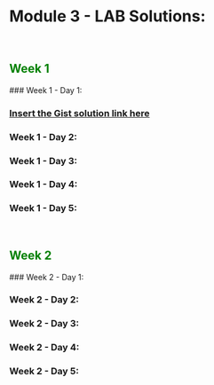 # Module 3 - LAB Solutions:



<br>

<h2 style="color: green">Week 1</h2>
### Week 1 - Day 1:

###  [Insert the Gist solution link here]() 



### Week 1 - Day 2:





### Week 1 - Day 3:





### Week 1 - Day 4:





### Week 1 - Day 5:





<br>



<h2 style="color: green">Week 2</h2>
### Week 2 - Day 1:



### Week 2 - Day 2:



### Week 2 - Day 3:



### Week 2 - Day 4:



### Week 2 - Day 5:



<br>